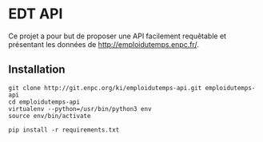 # EDT API

Ce projet a pour but de proposer une API facilement requêtable et présentant les données de http://emploidutemps.enpc.fr/.

## Installation

    git clone http://git.enpc.org/ki/emploidutemps-api.git emploidutemps-api
    cd emploidutemps-api
    virtualenv --python=/usr/bin/python3 env
    source env/bin/activate
    
    pip install -r requirements.txt
    